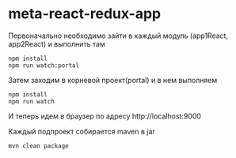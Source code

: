 # meta-react-redux-app

Первоначально необходимо зайти в каждый модуль (app1React, app2React) и выполнить там
```
npm install
npm run watch:portal
```

Затем заходим в корневой проект(portal) и в нем выполняем
```
npm install
npm run watch
```

И теперь идем в браузер по адресу http://localhost:9000

Каждый подпроект собирается maven в jar

```
mvn clean package

```


